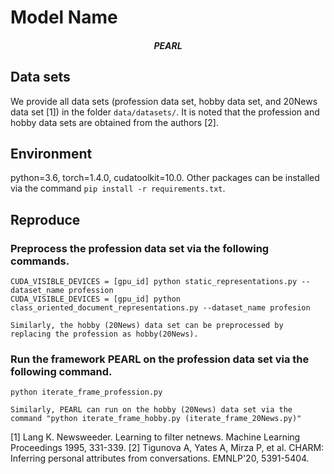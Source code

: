 # Model Name
<h5 align="center">PEARL</h5>

## Data sets
We provide all data sets (profession data set, hobby data set, and 20News data set [1]) in the folder `data/datasets/`.
It is noted that the profession and hobby data sets are obtained from the authors [2].

## Environment
python=3.6, torch=1.4.0, cudatoolkit=10.0. 
Other packages can be installed via the command `pip install -r requirements.txt`.

## Reproduce
### Preprocess the profession data set via the following commands.

    CUDA_VISIBLE_DEVICES = [gpu_id] python static_representations.py --dataset_name profession
    CUDA_VISIBLE_DEVICES = [gpu_id] python class_oriented_document_representations.py --dataset_name profesion

	Similarly, the hobby (20News) data set can be preprocessed by replacing the profession as hobby(20News).
### Run the framework PEARL on the profession data set via the following command.

    python iterate_frame_profession.py
	
	Similarly, PEARL can run on the hobby (20News) data set via the command "python iterate_frame_hobby.py (iterate_frame_20News.py)"

[1] Lang K. Newsweeder. Learning to filter netnews. Machine Learning Proceedings 1995, 331-339.
[2] Tigunova A, Yates A, Mirza P, et al. CHARM: Inferring personal attributes from conversations. EMNLP'20, 5391-5404.
